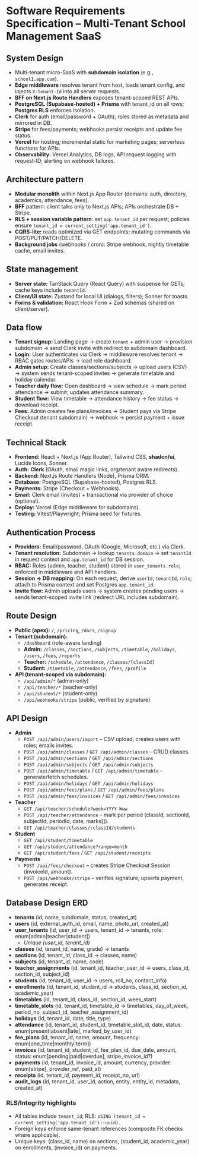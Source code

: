 # Software Requirements Specification – Multi-Tenant School Management SaaS

## System Design
- Multi-tenant micro-SaaS with **subdomain isolation** (e.g., `school1.app.com`).
- **Edge middleware** resolves tenant from host, loads tenant config, and injects `X-Tenant-Id` into all server requests.
- **BFF on Next.js Route Handlers** exposes tenant-scoped REST APIs.
- **PostgreSQL (Supabase-hosted) + Prisma** with tenant_id on all rows; **Postgres RLS** enforces isolation.
- **Clerk** for auth (email/password + OAuth); roles stored as metadata and mirrored in DB.
- **Stripe** for fees/payments; webhooks persist receipts and update fee status.
- **Vercel** for hosting; incremental static for marketing pages; serverless functions for APIs.
- **Observability:** Vercel Analytics, DB logs, API request logging with request-ID; alerting on webhook failures.

## Architecture pattern
- **Modular monolith** within Next.js App Router (domains: auth, directory, academics, attendance, fees).
- **BFF** pattern: client talks only to Next.js APIs; APIs orchestrate DB + Stripe.
- **RLS + session variable pattern**: set `app.tenant_id` per request; policies ensure `tenant_id = current_setting('app.tenant_id')`.
- **CQRS-lite:** reads optimized via GET endpoints; mutating commands via POST/PUT/PATCH/DELETE.
- **Background jobs** (webhooks / cron): Stripe webhook, nightly timetable cache, email invites.

## State management
- **Server state:** TanStack Query (React Query) with suspense for GETs; cache keys include `tenantId`.
- **Client/UI state:** Zustand for local UI (dialogs, filters); Sonner for toasts.
- **Forms & validation:** React Hook Form + Zod schemas (shared on client/server).

## Data flow
- **Tenant signup:** Landing page → create `tenant` + admin user → provision subdomain → send Clerk invite with redirect to subdomain dashboard.
- **Login:** User authenticates via Clerk → middleware resolves tenant → RBAC gates routes/APIs → load role dashboard.
- **Admin setup:** Create classes/sections/subjects → upload users (CSV) → system sends tenant-scoped invites → generate timetable and holiday calendar.
- **Teacher daily flow:** Open dashboard → view schedule → mark period attendance → submit; updates attendance summary.
- **Student flow:** View timetable → attendance history → fee status → download receipt.
- **Fees:** Admin creates fee plans/invoices → Student pays via Stripe Checkout (tenant subdomain) → webhook → persist payment + issue receipt.

## Technical Stack
- **Frontend:** React + Next.js (App Router), Tailwind CSS, **shadcn/ui**, Lucide Icons, Sonner.
- **Auth:** **Clerk** (OAuth, email magic links, org/tenant aware redirects).
- **Backend:** Next.js Route Handlers (Node), Prisma ORM.
- **Database:** PostgreSQL (Supabase-hosted), Postgres RLS.
- **Payments:** Stripe (Checkout + Webhooks).
- **Email:** Clerk email (invites) + transactional via provider of choice (optional).
- **Deploy:** Vercel (Edge middleware for subdomains).
- **Testing:** Vitest/Playwright; Prisma seed for fixtures.

## Authentication Process
- **Providers:** Email/password, OAuth (Google, Microsoft, etc.) via Clerk.
- **Tenant resolution:** Subdomain → lookup `tenants.domain` → set `tenantId` in request context and `app.tenant_id` for DB session.
- **RBAC:** Roles {admin, teacher, student} stored in `user_tenants.role`; enforced in middleware and API handlers.
- **Session → DB mapping:** On each request, derive `userId`, `tenantId`, `role`; attach to Prisma context and set Postgres `app.tenant_id`.
- **Invite flow:** Admin uploads users → system creates pending users → sends tenant-scoped invite link (redirect URL includes subdomain).

## Route Design
- **Public (apex):** `/`, `/pricing`, `/docs`, `/signup`
- **Tenant (subdomain):**  
  - `/dashboard` (role-aware landing)  
  - **Admin:** `/classes`, `/sections`, `/subjects`, `/timetable`, `/holidays`, `/users`, `/fees`, `/reports`  
  - **Teacher:** `/schedule`, `/attendance`, `/classes/[classId]`  
  - **Student:** `/timetable`, `/attendance`, `/fees`, `/profile`
- **API (tenant-scoped via subdomain):**  
  - `/api/admin/*` (admin-only)  
  - `/api/teacher/*` (teacher-only)  
  - `/api/student/*` (student-only)  
  - `/api/webhooks/stripe` (public, verified by signature)

## API Design
- **Admin**
  - `POST /api/admin/users/import` – CSV upload; creates users with roles; emails invites.
  - `POST /api/admin/classes` / `GET /api/admin/classes` – CRUD classes.
  - `POST /api/admin/sections` / `GET /api/admin/sections`
  - `POST /api/admin/subjects` / `GET /api/admin/subjects`
  - `POST /api/admin/timetable` / `GET /api/admin/timetable` – generate/fetch schedules.
  - `POST /api/admin/holidays` / `GET /api/admin/holidays`
  - `POST /api/admin/fees/plans` / `GET /api/admin/fees/plans`
  - `POST /api/admin/fees/invoices` / `GET /api/admin/fees/invoices`
- **Teacher**
  - `GET /api/teacher/schedule?week=YYYY-Www`
  - `POST /api/teacher/attendance` – mark per period (classId, sectionId, subjectId, periodId, date, marks[]).
  - `GET /api/teacher/classes/:classId/students`
- **Student**
  - `GET /api/student/timetable`
  - `GET /api/student/attendance?range=month`
  - `GET /api/student/fees` / `GET /api/student/receipts`
- **Payments**
  - `POST /api/fees/checkout` – creates Stripe Checkout Session (invoiceId, amount).
  - `POST /api/webhooks/stripe` – verifies signature; upserts payment, generates receipt.

## Database Design ERD
- **tenants** (id, name, subdomain, status, created_at)
- **users** (id, external_auth_id, email, name, photo_url, created_at)
- **user_tenants** (id, user_id → users, tenant_id → tenants, role: enum[admin|teacher|student])  
  - *Unique (user_id, tenant_id)*
- **classes** (id, tenant_id, name, grade) → tenants
- **sections** (id, tenant_id, class_id → classes, name)
- **subjects** (id, tenant_id, name, code)
- **teacher_assignments** (id, tenant_id, teacher_user_id → users, class_id, section_id, subject_id)
- **students** (id, tenant_id, user_id → users, roll_no, contact_info)
- **enrollments** (id, tenant_id, student_id → students, class_id, section_id, academic_year)
- **timetables** (id, tenant_id, class_id, section_id, week_start)
- **timetable_slots** (id, tenant_id, timetable_id → timetables, day_of_week, period_no, subject_id, teacher_assignment_id)
- **holidays** (id, tenant_id, date, title, type)
- **attendance** (id, tenant_id, student_id, timetable_slot_id, date, status: enum[present|absent|late], marked_by_user_id)
- **fee_plans** (id, tenant_id, name, amount, frequency: enum[one_time|monthly|term])
- **invoices** (id, tenant_id, student_id, fee_plan_id, due_date, amount, status: enum[pending|paid|overdue], stripe_invoice_id?)
- **payments** (id, tenant_id, invoice_id, amount, currency, provider: enum[stripe], provider_ref, paid_at)
- **receipts** (id, tenant_id, payment_id, receipt_no, url)
- **audit_logs** (id, tenant_id, user_id, action, entity, entity_id, metadata, created_at)

### RLS/Integrity highlights
- All tables include `tenant_id`; RLS: `USING (tenant_id = current_setting('app.tenant_id')::uuid)`.
- Foreign keys enforce same-tenant references (composite FK checks where applicable).
- Unique keys: (class_id, name) on sections, (student_id, academic_year) on enrollments, (invoice_id) on payments.
